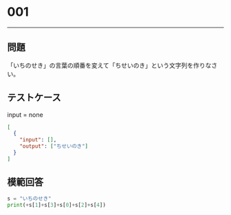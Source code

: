# 001

---

## 問題

「いちのせき」の言葉の順番を変えて「ちせいのき」という文字列を作りなさい。

## テストケース

input = none

```json
[
  {
    "input": [],
    "output": ["ちせいのき"]
  }
]
```

## 模範回答

```python
s = "いちのせき"
print(+s[1]+s[3]+s[0]+s[2]+s[4])
```
